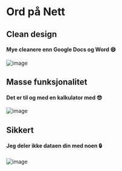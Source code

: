 # Ord på Nett
## Clean design
#### Mye cleanere enn Google Docs og Word 😄 
![image](https://github.com/user-attachments/assets/4471037f-678a-49e5-b647-df31e87ba763)

## Masse funksjonalitet
#### Det er til og med en kalkulator med 😎
![image](https://github.com/user-attachments/assets/ab7f5a3f-c21e-4f4e-a9e2-b10c4a7193bf)

## Sikkert
#### Jeg deler ikke dataen din med noen 🔒
![image](https://github.com/user-attachments/assets/fd03132b-72e3-4866-b41f-685806ebf1ef)
